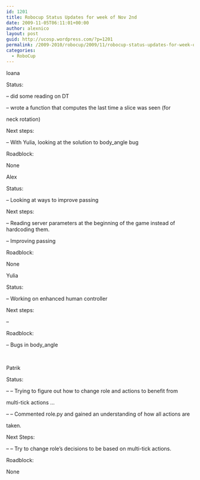 ```yaml
---
id: 1201
title: Robocup Status Updates for week of Nov 2nd
date: 2009-11-05T06:11:01+00:00
author: alexnico
layout: post
guid: http://ucosp.wordpress.com/?p=1201
permalink: /2009-2010/robocup/2009/11/robocup-status-updates-for-week-of-nov-2nd/
categories:
  - RoboCup
---
```

Ioana

Status:

&#8211; did some reading on DT
  
&#8211; wrote a function that computes the last time a slice was seen (for
  
neck rotation)

Next steps:
  
&#8211; With Yulia, looking at the solution to body_angle bug

Roadblock:
  
None

Alex

Status:
  
&#8211; Looking at ways to improve passing

Next steps:
  
&#8211; Reading server parameters at the beginning of the game instead of hardcoding them.
  
&#8211; Improving passing
  
Roadblock:
  
None

Yulia

Status:
  
&#8211; Working on enhanced human controller

Next steps:
  
&#8211;

Roadblock:
  
&#8211; Bugs in body_angle

&nbsp;

Patrik

Status:
  
&#8211; &#8211; Trying to figure out how to change role and actions to benefit from
  
multi-tick actions &#8230;
  
&#8211; &#8211; Commented role.py and gained an understanding of how all actions are
  
taken.

Next Steps:
  
&#8211; &#8211; Try to change role&#8217;s decisions to be based on multi-tick actions.

Roadblock:
  
None